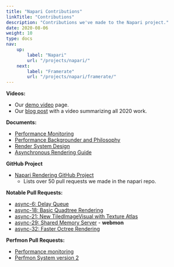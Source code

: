 ```yaml
---
title: "Napari Contributions"
linkTitle: "Contributions"
description: "Contributions we've made to the Napari project."
date: 2020-08-06
weight: 10
type: docs
nav:
    up:
        label: "Napari"
        url: "/projects/napari/"
    next:
        label: "Framerate"
        url: "/projects/napari/framerate/"
---
```


**Videos:**
* Our [demo video](/projects/napari/videos/) page.
* Our [blog post](/blog/2021/01/23/napari-2020-rendering-update/) with a
  video summarizing all 2020 work.

**Documents:**

* [Performance Monitoring](https://napari.org/docs/0.4.3/events/perfmon.html)
* [Performance Backgrounder and Philosophy](https://napari.org/docs/0.4.3/explanations/performance.html)
* [Render System Design](https://napari.org/docs/0.4.3/explanations/rendering.html)
* [Asynchronous Rendering Guide](https://napari.org/docs/0.4.3/events/rendering.html)

**GitHub Project**
* [Napari Rendering GitHub Project](https://github.com/users/pwinston/projects/1)
  * Lists over 50 pull requests we made in the napari repo.

**Notable Pull Requests:**

* [async-6: Delay Queue](https://github.com/napari/napari/pull/1679)
* [async-18: Basic Quadtree Rendering](https://github.com/napari/napari/pull/1793)
* [async-21: New TiledImageVisual with Texture Atlas](https://github.com/napari/napari/pull/1837)
* [async-29: Shared Memory Server](https://github.com/napari/napari/pull/1909) - **webmon**
* [async-32: Faster Octree Rendering](https://github.com/napari/napari/pull/1977)

**Perfmon Pull Requests:**
* [Performance monitoring](https://github.com/napari/napari/pull/1262)
* [Perfmon System version 2](https://github.com/napari/napari/pull/1453)
